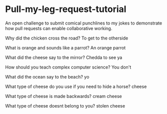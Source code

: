 # Pull-my-leg-request-tutorial
An open challenge to submit comical punchlines to my jokes to demonstrate how pull requests can enable collaborative working.

Why did the chicken cross the road?
To get to the otherside

What is orange and sounds like a parrot?
An orange parrot

What did the cheese say to the mirror?
Chedda to see ya 

How should you teach complex computer science?
You don't

What did the ocean say to the beach?
yo

What type of cheese do you use if you need to hide a horse?
cheese

What type of cheese is made backwards?
cream cheese

What type of cheese doesnt belong to you?
stolen cheese
